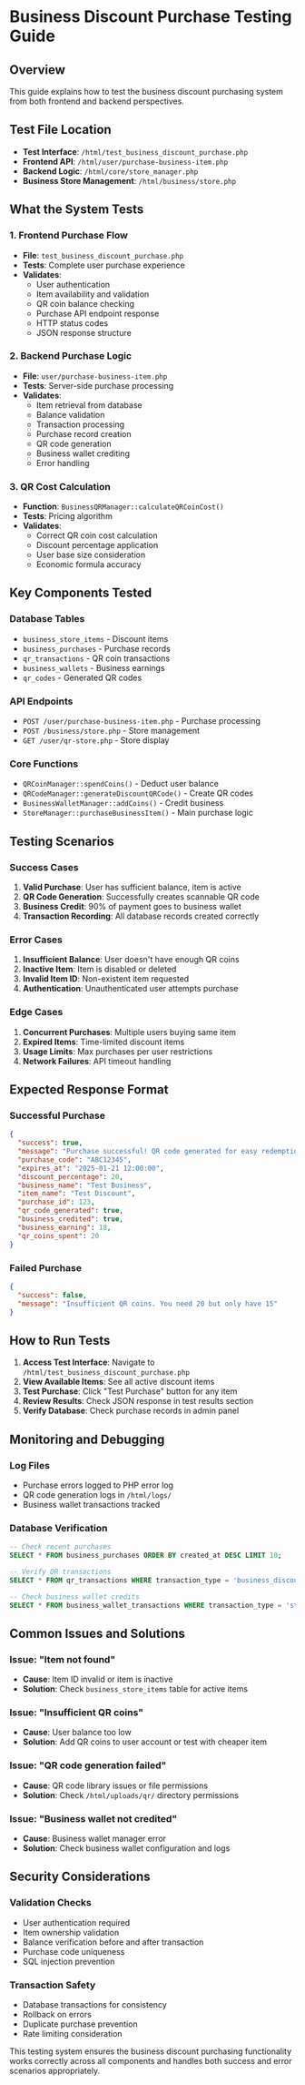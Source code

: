 # Business Discount Purchase Testing Guide

## Overview
This guide explains how to test the business discount purchasing system from both frontend and backend perspectives.

## Test File Location
- **Test Interface**: `/html/test_business_discount_purchase.php`
- **Frontend API**: `/html/user/purchase-business-item.php`
- **Backend Logic**: `/html/core/store_manager.php`
- **Business Store Management**: `/html/business/store.php`

## What the System Tests

### 1. Frontend Purchase Flow
- **File**: `test_business_discount_purchase.php`
- **Tests**: Complete user purchase experience
- **Validates**:
  - User authentication
  - Item availability and validation
  - QR coin balance checking
  - Purchase API endpoint response
  - HTTP status codes
  - JSON response structure

### 2. Backend Purchase Logic
- **File**: `user/purchase-business-item.php`
- **Tests**: Server-side purchase processing
- **Validates**:
  - Item retrieval from database
  - Balance validation
  - Transaction processing
  - Purchase record creation
  - QR code generation
  - Business wallet crediting
  - Error handling

### 3. QR Cost Calculation
- **Function**: `BusinessQRManager::calculateQRCoinCost()`
- **Tests**: Pricing algorithm
- **Validates**:
  - Correct QR coin cost calculation
  - Discount percentage application
  - User base size consideration
  - Economic formula accuracy

## Key Components Tested

### Database Tables
- `business_store_items` - Discount items
- `business_purchases` - Purchase records
- `qr_transactions` - QR coin transactions
- `business_wallets` - Business earnings
- `qr_codes` - Generated QR codes

### API Endpoints
- `POST /user/purchase-business-item.php` - Purchase processing
- `POST /business/store.php` - Store management
- `GET /user/qr-store.php` - Store display

### Core Functions
- `QRCoinManager::spendCoins()` - Deduct user balance
- `QRCodeManager::generateDiscountQRCode()` - Create QR codes
- `BusinessWalletManager::addCoins()` - Credit business
- `StoreManager::purchaseBusinessItem()` - Main purchase logic

## Testing Scenarios

### Success Cases
1. **Valid Purchase**: User has sufficient balance, item is active
2. **QR Code Generation**: Successfully creates scannable QR code
3. **Business Credit**: 90% of payment goes to business wallet
4. **Transaction Recording**: All database records created correctly

### Error Cases
1. **Insufficient Balance**: User doesn't have enough QR coins
2. **Inactive Item**: Item is disabled or deleted
3. **Invalid Item ID**: Non-existent item requested
4. **Authentication**: Unauthenticated user attempts purchase

### Edge Cases
1. **Concurrent Purchases**: Multiple users buying same item
2. **Expired Items**: Time-limited discount items
3. **Usage Limits**: Max purchases per user restrictions
4. **Network Failures**: API timeout handling

## Expected Response Format

### Successful Purchase
```json
{
  "success": true,
  "message": "Purchase successful! QR code generated for easy redemption.",
  "purchase_code": "ABC12345",
  "expires_at": "2025-01-21 12:00:00",
  "discount_percentage": 20,
  "business_name": "Test Business",
  "item_name": "Test Discount",
  "purchase_id": 123,
  "qr_code_generated": true,
  "business_credited": true,
  "business_earning": 18,
  "qr_coins_spent": 20
}
```

### Failed Purchase
```json
{
  "success": false,
  "message": "Insufficient QR coins. You need 20 but only have 15"
}
```

## How to Run Tests

1. **Access Test Interface**: Navigate to `/html/test_business_discount_purchase.php`
2. **View Available Items**: See all active discount items
3. **Test Purchase**: Click "Test Purchase" button for any item
4. **Review Results**: Check JSON response in test results section
5. **Verify Database**: Check purchase records in admin panel

## Monitoring and Debugging

### Log Files
- Purchase errors logged to PHP error log
- QR code generation logs in `/html/logs/`
- Business wallet transactions tracked

### Database Verification
```sql
-- Check recent purchases
SELECT * FROM business_purchases ORDER BY created_at DESC LIMIT 10;

-- Verify QR transactions
SELECT * FROM qr_transactions WHERE transaction_type = 'business_discount_purchase' ORDER BY created_at DESC LIMIT 10;

-- Check business wallet credits
SELECT * FROM business_wallet_transactions WHERE transaction_type = 'store_sale' ORDER BY created_at DESC LIMIT 10;
```

## Common Issues and Solutions

### Issue: "Item not found"
- **Cause**: Item ID invalid or item is inactive
- **Solution**: Check `business_store_items` table for active items

### Issue: "Insufficient QR coins"
- **Cause**: User balance too low
- **Solution**: Add QR coins to user account or test with cheaper item

### Issue: "QR code generation failed"
- **Cause**: QR code library issues or file permissions
- **Solution**: Check `/html/uploads/qr/` directory permissions

### Issue: "Business wallet not credited"
- **Cause**: Business wallet manager error
- **Solution**: Check business wallet configuration and logs

## Security Considerations

### Validation Checks
- User authentication required
- Item ownership validation
- Balance verification before and after transaction
- Purchase code uniqueness
- SQL injection prevention

### Transaction Safety
- Database transactions for consistency
- Rollback on errors
- Duplicate purchase prevention
- Rate limiting consideration

This testing system ensures the business discount purchasing functionality works correctly across all components and handles both success and error scenarios appropriately. 